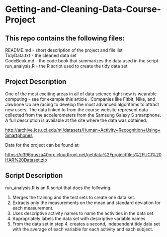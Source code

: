 # Getting-and-Cleaning-Data-Course-Project

## This repo contains the following files:

README.md - short description of the project and file list  
TidyData.txt - the cleaned data set  
CodeBook.md - the code book that summarizes the data used in the script  
run_analysis.R - the R script used to create the tidy data set

## Project Description

One of the most exciting areas in all of data science right now is wearable computing - see for example this article . Companies like Fitbit, Nike, and Jawbone Up are racing to develop the most advanced algorithms to attract new users. The data linked to from the course website represent data collected from the accelerometers from the Samsung Galaxy S smartphone. A full description is available at the site where the data was obtained:

http://archive.ics.uci.edu/ml/datasets/Human+Activity+Recognition+Using+Smartphones

Data for the project can be found at:

https://d396qusza40orc.cloudfront.net/getdata%2Fprojectfiles%2FUCI%20HAR%20Dataset.zip

## Script Description

run_analysis.R is an R script that does the following.

1. Merges the training and the test sets to create one data set.
2. Extracts only the measurements on the mean and standard deviation for each measurement.
3. Uses descriptive activity names to name the activities in the data set.
4. Appropriately labels the data set with descriptive variable names.
5. From the data set in step 4, creates a second, independent tidy data set with the average of each variable for each activity and each subject.
